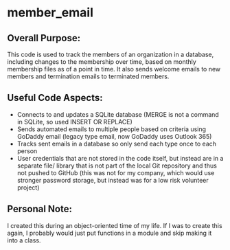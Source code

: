 # member_email

## Overall Purpose:
This code is used to track the members of an organization in a database, including changes to the membership over time, based on monthly membership files as of a point in time. It also sends welcome emails to new members and termination emails to terminated members.

## Useful Code Aspects:
<ul>
   <li>Connects to and updates a SQLite database (MERGE is not a command in SQLite, so used INSERT OR REPLACE)</li>
   <li>Sends automated emails to multiple people based on criteria using GoDaddy email (legacy type email, now GoDaddy uses Outlook 365)</li>
   <li>Tracks sent emails in a database so only send each type once to each person</li>
   <li>User credentials that are not stored in the code itself, but instead are in a separate file/ library that is not part of the local Git repository and thus not pushed to GitHub (this was not for my company, which would use stronger password storage, but instead was for a low risk volunteer project)</li>
</ul>

## Personal Note:
I created this during an object-oriented time of my life.  If I was to create this again, I probably would just put functions in a module and skip making it into a class.
